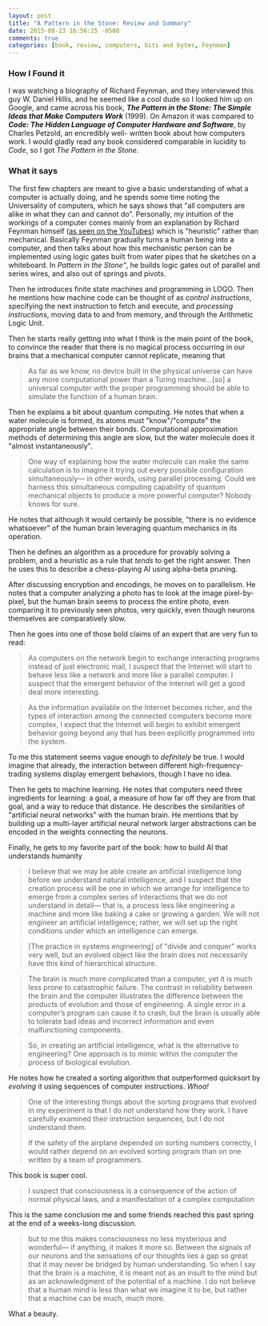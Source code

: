 ```yaml
---
layout: post
title: "A Pattern in the Stone: Review and Summary"
date: 2015-08-23 16:56:25 -0500
comments: true
categories: [book, review, computers, bits and bytes, Feynman]
---
```


### How I Found it

I was watching a biography of Richard Feynman, and they interviewed this guy W.
Daniel Hillis, and he seemed like a cool dude so I looked him up on Google, and
came across his book, __*The Pattern in the Stone: The Simple Ideas that Make
Computers Work*__ (1999). On Amazon it was compared to __*Code: The Hidden
Language of Computer Hardware and Software*__, by Charles Petzold, an
encredibly well- written book about how computers work. I would gladly read any
book considered comparable in lucidity to _Code_, so I got _The Pattern in the
Stone_.

### What it says

The first few chapters are meant to give a basic understanding of what a
computer is actually doing, and he spends some time noting the Universality of
computers, which he says shows that "all computers are alike in what they can
and cannot do". Personally, my intuition of the workings of a computer comes
mainly from an explanation by Richard Feynman himself ([as seen on the
YouTubes][FeyComp]) which is "heuristic" rather than mechanical. Basically
Feynman gradually turns a human being into a computer, and then talks about how
this mechanistic person can be implemented using logic gates built from water
pipes that he sketches on a whiteboard. In _Pattern in the Stone"_, he builds
logic gates out of parallel and series wires, and also out of springs and
pivots.

[FeyComp]: https://www.youtube.com/watch?v=EKWGGDXe5MA

Then he introduces finite state machines and programming in LOGO. Then he
mentions how machine code can be thought of as _control instructions_,
specifying the next instruction to fetch and execute, and _processing
instructions_, moving data to and from memory, and through the Arithmetic Logic
Unit.

Then he starts really getting into what I think is the main point of the book,
to convince the reader that there is no magical process occurring in our brains
that a mechanical computer cannot replicate, meaning that

> As far as we know, no device built in the physical universe can have any more
> computational power than a Turing machine...[so] a universal computer with
> the proper programming should be able to simulate the function of a human
> brain.

<!-- more -->

Then he explains a bit about quantum computing. He notes that when a water
molecule is formed, its atoms must "know"/"compute" the appropriate angle
between their bonds. Computational approximation methods of determining this
angle are slow, but the water molecule does it "almost instantaneously".

> One way of explaining how the water molecule can make the same calculation is
> to imagine it trying out every possible configuration simultaneously— in
> other words, using parallel processing. Could we harness this simultaneous
> computing capability of quantum mechanical objects to produce a more powerful
> computer? Nobody knows for sure.

He notes that although it would certainly be possible, "there is no evidence
whatsoever" of the human brain leveraging quantum mechanics in its operation.

Then he defines an algorithm as a procedure for provably solving a problem, and
a heuristic as a rule that _tends_ to get the right answer. Then he uses this
to describe a chess-playing AI using alpha-beta pruning.

After discussing encryption and encodings, he moves on to parallelism. He notes
that a computer analyzing a photo has to look at the image pixel-by-pixel, but
the human brain seems to process the entire photo, even comparing it to
previously seen photos, very quickly, even though neurons themselves are
comparatively slow.

Then he goes into one of those bold claims of an expert that are very fun to
read:

> As computers on the network begin to exchange interacting programs instead of
> just electronic mail, I suspect that the Internet will start to behave less
> like a network and more like a parallel computer. I suspect that the emergent
> behavior of the Internet will get a good deal more interesting.

> As the information available on the Internet becomes richer, and the types of
> interaction among the connected computers become more complex, I expect that
> the Internet will begin to exhibit emergent behavior going beyond any that
> has been explicitly programmed into the system.

To me this statement seems vague enough to _definitely_ be true. I would
imagine that already, the interaction between different high-frequency-trading
systems display emergent behaviors, though I have no idea.

Then he gets to machine learning. He notes that computers need three
ingredients for learning: a goal, a measure of how far off they are from that
goal, and a way to reduce that distance. He describes the similarities of
"artificial neural networks" with the human brain. He mentions that by building
up a multi-layer artificial neural network larger abstractions can be encoded
in the weights connecting the neurons.

Finally, he gets to my favorite part of the book: how to build AI that understands humanity

> I believe that we may be able create an artificial intelligence long before
> we understand natural intelligence, and I suspect that the creation process
> will be one in which we arrange for intelligence to emerge from a complex
> series of interactions that we do not understand in detail— that is, a
> process less like engineering a machine and more like baking a cake or
> growing a garden. We will not engineer an artificial intelligence; rather, we
> will set up the right conditions under which an intelligence can emerge.

> [The practice in systems engineering] of "divide and conquer" works very
> well, but an evolved object like the brain does not necessarily have this
> kind of hierarchical structure.

> The brain is much more complicated than a computer, yet it is much less prone
> to catastrophic failure. The contrast in reliability between the brain and
> the computer illustrates the difference between the products of evolution and
> those of engineering. A single error in a computer’s program can cause it to
> crash, but the brain is usually able to tolerate bad ideas and incorrect
> information and even malfunctioning components.

> So, in creating an artificial intelligence, what is the alternative to
> engineering? One approach is to mimic within the computer the process of
> biological evolution.

He notes how he created a sorting algorithm that outperformed quicksort by _evolving_ it using sequences of computer instructions. _Whoa!_

> One of the interesting things about the sorting programs that evolved in my
> experiment is that I do not understand how they work. I have carefully
> examined their instruction sequences, but I do not understand them.
> 
> If the safety of the airplane depended on sorting numbers correctly, I would
> rather depend on an evolved sorting program than on one written by a team of
> programmers.

This book is super cool.

> I suspect that consciousness is a consequence of the action of normal
> physical laws, and a manifestation of a complex computation

This is the same conclusion me and some friends reached this past spring at the
end of a weeks-long discussion.

> but to me this makes consciousness no less mysterious and wonderful— if
> anything, it makes it more so. Between the signals of our neurons and the
> sensations of our thoughts lies a gap so great that it may never be bridged
> by human understanding. So when I say that the brain is a machine, it is
> meant not as an insult to the mind but as an acknowledgment of the potential
> of a machine. I do not believe that a human mind is less than what we imagine
> it to be, but rather that a machine can be much, much more.

What a beauty.
